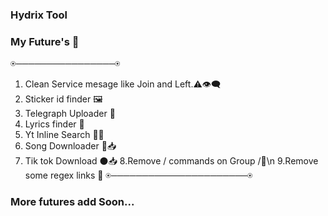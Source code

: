 ### Hydrix Tool

### My Future's 🌟
⍟────────────────⍟
1. Clean Service mesage like Join and Left.⚠️👁️‍🗨️
2. Sticker id finder 🖼️
3. Telegraph Uploader 📜
4. Lyrics finder 🎼
5. Yt Inline Search 🔴🔎
6. Song Downloader 🎵📥
7. Tik tok Download ⚫📥
8.Remove / commands on Group /🚫\n 
9.Remove some regex links 🔗
⍟──────────────────────⍟
### More futures add Soon...
